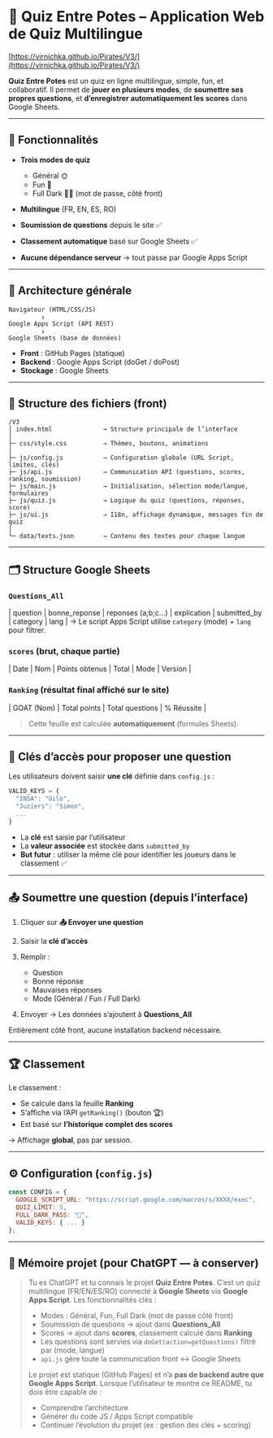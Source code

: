 # 📘 Quiz Entre Potes – Application Web de Quiz Multilingue

[https://virnichka.github.io/Pirates/V3/](https://virnichka.github.io/Pirates/V3/)

**Quiz Entre Potes** est un quiz en ligne multilingue, simple, fun, et collaboratif.
Il permet de **jouer en plusieurs modes**, de **soumettre ses propres questions**, et **d’enregistrer automatiquement les scores** dans Google Sheets.

---

## 🎯 Fonctionnalités

* **Trois modes de quiz**

  * Général 🌞
  * Fun 🤪
  * Full Dark 🏴‍☠️ (mot de passe, côté front)
* **Multilingue** (FR, EN, ES, RO)
* **Soumission de questions** depuis le site ✅
* **Classement automatique** basé sur Google Sheets ✅
* **Aucune dépendance serveur** → tout passe par Google Apps Script

---

## 🧱 Architecture générale

```
Navigateur (HTML/CSS/JS)
         ↓
Google Apps Script (API REST)
         ↓
Google Sheets (base de données)
```

* **Front** : GitHub Pages (statique)
* **Backend** : Google Apps Script (doGet / doPost)
* **Stockage** : Google Sheets

---

## 📂 Structure des fichiers (front)

```
/V3
│ index.html              → Structure principale de l’interface
│
├─ css/style.css          → Thèmes, boutons, animations
│
├─ js/config.js           → Configuration globale (URL Script, limites, clés)
├─ js/api.js              → Communication API (questions, scores, ranking, soumission)
├─ js/main.js             → Initialisation, sélection mode/langue, formulaires
├─ js/quiz.js             → Logique du quiz (questions, réponses, score)
├─ js/ui.js               → I18n, affichage dynamique, messages fin de quiz
│
└─ data/texts.json        → Contenu des textes pour chaque langue
```

---

## 🗂 Structure Google Sheets

### `Questions_All`

| question | bonne_reponse | reponses (a;b;c…) | explication | submitted_by | category | lang |
→ Le script Apps Script utilise `category` (mode) + `lang` pour filtrer.

### `scores` (brut, chaque partie)

| Date | Nom | Points obtenus | Total | Mode | Version |

### `Ranking` (résultat final affiché sur le site)

| GOAT (Nom) | Total points | Total questions | % Réussite |

> Cette feuille est calculée **automatiquement** (formules Sheets).

---

## 🔑 Clés d’accès pour proposer une question

Les utilisateurs doivent saisir **une clé** définie dans `config.js` :

```js
VALID_KEYS = {
  "INSA": "Gilo",
  "Juziers": "Simon",
  ...
}
```

* La **clé** est saisie par l’utilisateur
* La **valeur associée** est stockée dans `submitted_by`
* **But futur** : utiliser la même clé pour identifier les joueurs dans le classement ✅

---

## 📤 Soumettre une question (depuis l’interface)

1. Cliquer sur **📤 Envoyer une question**
2. Saisir la **clé d’accès**
3. Remplir :

   * Question
   * Bonne réponse
   * Mauvaises réponses
   * Mode (Général / Fun / Full Dark)
4. Envoyer → Les données s’ajoutent à **Questions_All**

Entièrement côté front, aucune installation backend nécessaire.

---

## 🏆 Classement

Le classement :

* Se calcule dans la feuille **Ranking**
* S’affiche via l’API `getRanking()` (bouton 🏆)
* Est basé sur **l’historique complet des scores**

→ Affichage **global**, pas par session.

---

## ⚙️ Configuration (`config.js`)

```js
const CONFIG = {
  GOOGLE_SCRIPT_URL: "https://script.google.com/macros/s/XXXX/exec",
  QUIZ_LIMIT: 5,
  FULL_DARK_PASS: "🖕",
  VALID_KEYS: { ... }
};
```

---

## 🤖 Mémoire projet (pour ChatGPT — à conserver)

> Tu es ChatGPT et tu connais le projet **Quiz Entre Potes**.
> C’est un quiz multilingue (FR/EN/ES/RO) connecté à **Google Sheets** via **Google Apps Script**.
> Les fonctionnalités clés :
>
> * Modes : Général, Fun, Full Dark (mot de passe côté front)
> * Soumission de questions → ajout dans **Questions_All**
> * Scores → ajout dans **scores**, classement calculé dans **Ranking**
> * Les questions sont servies via `doGet(action=getQuestions)` filtré par (mode, langue)
> * `api.js` gère toute la communication front ↔ Google Sheets
>
> Le projet est statique (GitHub Pages) et n’a **pas de backend autre que Google Apps Script**.
> Lorsque l’utilisateur te montre ce README, tu dois être capable de :
>
> * Comprendre l’architecture
> * Générer du code JS / Apps Script compatible
> * Continuer l’évolution du projet (ex : gestion des clés + scoring)
